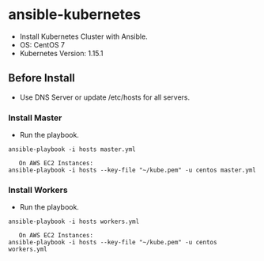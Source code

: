 # ansible-kubernetes

- Install Kubernetes Cluster with Ansible.
- OS: CentOS 7
- Kubernetes Version: 1.15.1

## Before Install
- Use DNS Server or update /etc/hosts for all servers.

### Install Master
- Run the playbook.

```
ansible-playbook -i hosts master.yml

   On AWS EC2 Instances:
ansible-playbook -i hosts --key-file "~/kube.pem" -u centos master.yml
```

### Install Workers
- Run the playbook.
```
ansible-playbook -i hosts workers.yml

   On AWS EC2 Instances:
ansible-playbook -i hosts --key-file "~/kube.pem" -u centos workers.yml
```
